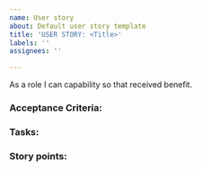 ```yaml
---
name: User story
about: Default user story template
title: 'USER STORY: <Title>'
labels: ''
assignees: ''

---
```


As a role I can capability so that received benefit.

### Acceptance Criteria:

### Tasks:

### Story points:
